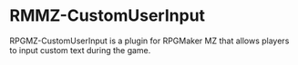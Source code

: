 # RMMZ-CustomUserInput
RPGMZ-CustomUserInput is a plugin for RPGMaker MZ that allows players to input custom text during the game.
